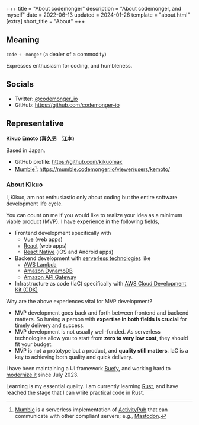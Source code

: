 +++
title = "About codemonger"
description = "About codemonger, and myself"
date = 2022-06-13
updated = 2024-01-26
template = "about.html"
[extra]
short_title = "About"
+++

## Meaning

`code` + `-monger` (a dealer of a commodity)

Expresses enthusiasm for coding, and humbleness.

## Socials

- Twitter: [@codemonger_io](https://twitter.com/codemonger_io)
- GitHub: <https://github.com/codemonger-io>

## Representative

**Kikuo Emoto (喜久男　江本)**

Based in Japan.

- GitHub profile: <https://github.com/kikuomax>
- [Mumble](../product/mumble/)[^1]: <https://mumble.codemonger.io/viewer/users/kemoto/>

<div data-iframe-width="150" data-iframe-height="270" data-share-badge-id="bfbc00fe-7dc4-4030-8a7a-b42487d1f98a" data-share-badge-host="https://www.credly.com"></div><script type="text/javascript" async src="//cdn.credly.com/assets/utilities/embed.js"></script>

[^1]: [Mumble](../product/mumble/) is a serverless implementation of [ActivityPub](https://activitypub.rocks) that can communicate with other compliant servers; e.g., [Mastodon](https://joinmastodon.org/).

### About Kikuo

I, Kikuo, am not enthusiastic only about coding but the entire software development life cycle.

You can count on me if you would like to realize your idea as a minimum viable product (MVP).
I have experience in the following fields,
- Frontend development specifically with
    - [Vue](https://vuejs.org) (web apps)
    - [React](https://reactjs.org) (web apps)
    - [React Native](https://reactnative.dev) (iOS and Android apps)
- Backend development with [serverless technologies](https://aws.amazon.com/serverless/) like
    - [AWS Lambda](https://aws.amazon.com/lambda/)
    - [Amazon DynamoDB](https://aws.amazon.com/dynamodb/)
    - [Amazon API Gateway](https://aws.amazon.com/api-gateway/)
- Infrastructure as code (IaC) specifically with [AWS Cloud Development Kit (CDK)](https://aws.amazon.com/cdk/)

Why are the above experiences vital for MVP development?
- MVP development goes back and forth between frontend and backend matters.
  So having a person with **expertise in both fields is crucial** for timely delivery and success.
- MVP development is not usually well-funded.
  As serverless technologies allow you to start from **zero to very low cost**, they should fit your budget.
- MVP is not a prototype but a product, and **quality still matters**.
  IaC is a key to achieving both quality and quick delivery.

I have been maintaining a UI framework [Buefy](https://buefy.org), and working hard to [modernize it](https://github.com/ntohq/buefy-next) since July 2023.

Learning is my essential quality.
I am currently learning [Rust](https://www.rust-lang.org), and have reached the stage that I can write practical code in Rust.